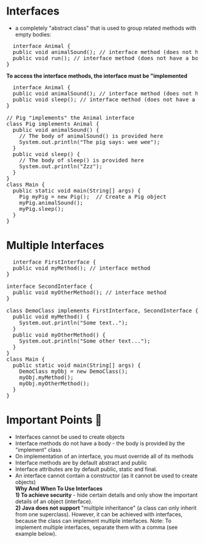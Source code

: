 # Interfaces 
+ a completely "abstract class" that is used to group related methods with empty bodies:<br/>
<pre>
  interface Animal {
  public void animalSound(); // interface method (does not have a body)
  public void run(); // interface method (does not have a body)
}
</pre>
**To access the interface methods, the interface must be "implemented**
<pre>
  interface Animal {
  public void animalSound(); // interface method (does not have a body)
  public void sleep(); // interface method (does not have a body)
}

// Pig "implements" the Animal interface
class Pig implements Animal {
  public void animalSound() {
    // The body of animalSound() is provided here
    System.out.println("The pig says: wee wee");
  }
  public void sleep() {
    // The body of sleep() is provided here
    System.out.println("Zzz");
  }
}
class Main {
  public static void main(String[] args) {
    Pig myPig = new Pig();  // Create a Pig object
    myPig.animalSound();
    myPig.sleep();
  }
}
</pre>
# Multiple Interfaces
<pre>
  interface FirstInterface {
  public void myMethod(); // interface method
}

interface SecondInterface {
  public void myOtherMethod(); // interface method
}

class DemoClass implements FirstInterface, SecondInterface {
  public void myMethod() {
    System.out.println("Some text..");
  }
  public void myOtherMethod() {
    System.out.println("Some other text...");
  }
}
class Main {
  public static void main(String[] args) {
    DemoClass myObj = new DemoClass();
    myObj.myMethod();
    myObj.myOtherMethod();
  }
}
</pre>
# Important Points 🛑
+ Interfaces cannot be used to create objects<br/>
+ Interface methods do not have a body - the body is provided by the "implement" class<br/>
+ On implementation of an interface, you must override all of its methods<br/>
+ Interface methods are by default abstract and public<br/>
+ Interface attributes are by default public, static and final.<br/>
+ An interface cannot contain a constructor (as it cannot be used to create objects)<br/>
**Why And When To Use Interfaces**<br/>
**1) To achieve security** - hide certain details and only show the important details of an object (interface).<br/>
**2) Java does not support** "multiple inheritance" (a class can only inherit from one superclass).
  However, it can be achieved with interfaces, because the class can implement multiple interfaces. Note: To implement multiple interfaces, separate them with a comma (see example below).
